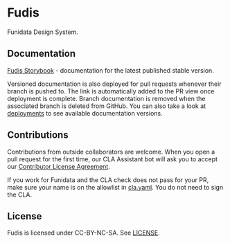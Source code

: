 # Fudis

Funidata Design System.

## Documentation

[Fudis Storybook](https://fudis.funidata.fi/) - documentation for the latest published stable version.

Versioned documentation is also deployed for pull requests whenever their branch is pushed to. The link is automatically added to the PR view once deployment is complete. Branch documentation is removed when the associated branch is deleted from GitHub. You can also take a look at [deployments](https://github.com/funidata/fudis/deployments) to see available documentation versions.

## Contributions

Contributions from outside collaborators are welcome. When you open a pull request for the first time, our CLA Assistant bot will ask you to accept our [Contributor License Agreement](./CLA).

If you work for Funidata and the CLA check does not pass for your PR, make sure your name is on the allowlist in [cla.yaml](.github/workflows/cla.yaml). You do not need to sign the CLA.

## License

Fudis is licensed under CC-BY-NC-SA. See [LICENSE](./LICENSE).
